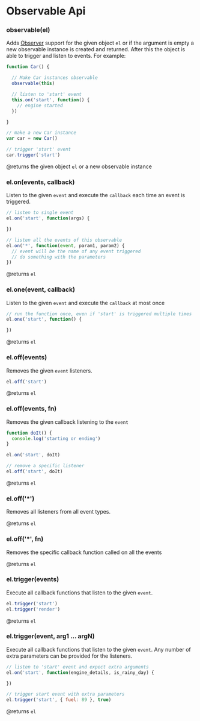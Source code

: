 # Observable Api


### <a name="constructor"></a> observable(el)

Adds [Observer](http://en.wikipedia.org/wiki/Observer_pattern) support for the given object `el` or if the argument is empty a new observable instance is created and returned. After this the object is able to trigger and listen to events. For example:

``` js
function Car() {

  // Make Car instances observable
  observable(this)

  // listen to 'start' event
  this.on('start', function() {
    // engine started
  })

}

// make a new Car instance
var car = new Car()

// trigger 'start' event
car.trigger('start')
```

@returns the given object `el` or a new observable instance

### <a name="on"></a> el.on(events, callback)

Listen to the given `event` and execute the `callback` each time an event is triggered.

``` js
// listen to single event
el.on('start', function(args) {

})

// listen all the events of this observable
el.on('*', function(event, param1, param2) {
  // event will be the name of any event triggered
  // do something with the parameters
})

```

@returns `el`

### <a name="one"></a> el.one(event, callback)

Listen to the given `event` and execute the `callback` at most once

``` js
// run the function once, even if 'start' is triggered multiple times
el.one('start', function() {

})
```

@returns `el`

### <a name="off"></a> el.off(events)

Removes the given `event` listeners.

``` js
el.off('start')
```

@returns `el`

### <a name="off-fn"></a> el.off(events, fn)

Removes the given callback listening to the `event`

``` js
function doIt() {
  console.log('starting or ending')
}

el.on('start', doIt)

// remove a specific listener
el.off('start', doIt)
```

@returns `el`

### <a name="off-all"></a> el.off('*')

Removes all listeners from all event types.

@returns `el`

### <a name="off-all-fn"></a> el.off('*', fn)

Removes the specific callback function called on all the events

@returns `el`

### <a name="trigger"></a> el.trigger(events)

Execute all callback functions that listen to the given `event`.

``` js
el.trigger('start')
el.trigger('render')
```

@returns `el`

### <a name="trigger-args"></a> el.trigger(event, arg1 ... argN)

Execute all callback functions that listen to the given `event`. Any number of extra parameters can be provided for the listeners.

``` js
// listen to 'start' event and expect extra arguments
el.on('start', function(engine_details, is_rainy_day) {

})

// trigger start event with extra parameters
el.trigger('start', { fuel: 89 }, true)

```

@returns `el`